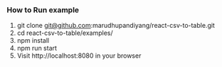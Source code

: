 ### How to Run example

 1. git clone git@github.com:marudhupandiyang/react-csv-to-table.git
 2. cd react-csv-to-table/examples/
 3. npm install
 4. npm run start
 5. Visit http://localhost:8080 in your browser
